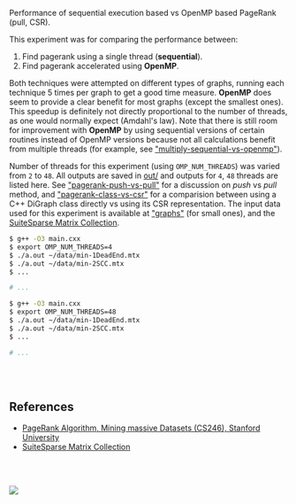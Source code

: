 Performance of sequential execution based vs OpenMP based PageRank (pull, CSR).

This experiment was for comparing the performance between:
1. Find pagerank using a single thread (**sequential**).
2. Find pagerank accelerated using **OpenMP**.

Both techniques were attempted on different types of graphs, running each
technique 5 times per graph to get a good time measure. **OpenMP** does seem
to provide a clear benefit for most graphs (except the smallest ones). This
speedup is definitely not directly proportional to the number of threads, as
one would normally expect (Amdahl's law). Note that there is still room for
improvement with **OpenMP** by using sequential versions of certain routines
instead of OpenMP versions because not all calculations benefit from multiple
threads (for example, see ["multiply-sequential-vs-openmp"]).

Number of threads for this experiment (using `OMP_NUM_THREADS`) was varied
from `2` to `48`. All outputs are saved in [out/](out/) and outputs for `4`,
`48` threads are listed here. See ["pagerank-push-vs-pull"] for a discussion
on *push* vs *pull* method, and ["pagerank-class-vs-csr"] for a comparision
between using a C++ DiGraph class directly vs using its CSR representation.
The input data used for this experiment is available at ["graphs"] (for small
ones), and the [SuiteSparse Matrix Collection].

```bash
$ g++ -O3 main.cxx
$ export OMP_NUM_THREADS=4
$ ./a.out ~/data/min-1DeadEnd.mtx
$ ./a.out ~/data/min-2SCC.mtx
$ ...

# ...
```

```bash
$ g++ -O3 main.cxx
$ export OMP_NUM_THREADS=48
$ ./a.out ~/data/min-1DeadEnd.mtx
$ ./a.out ~/data/min-2SCC.mtx
$ ...

# ...
```

<br>
<br>


## References

- [PageRank Algorithm, Mining massive Datasets (CS246), Stanford University](http://snap.stanford.edu/class/cs246-videos-2019/lec9_190205-cs246-720.mp4)
- [SuiteSparse Matrix Collection]

<br>
<br>

[![](https://i.imgur.com/5vdxPZ3.jpg)](https://www.youtube.com/watch?v=rKv_l1RnSqs)

["multiply-sequential-vs-openmp"]: https://github.com/puzzlef/multiply-sequential-vs-openmp
["pagerank-push-vs-pull"]: https://github.com/puzzlef/pagerank-push-vs-pull
["pagerank-class-vs-csr"]: https://github.com/puzzlef/pagerank-class-vs-csr
["graphs"]: https://github.com/puzzlef/graphs
[SuiteSparse Matrix Collection]: https://suitesparse-collection-website.herokuapp.com
